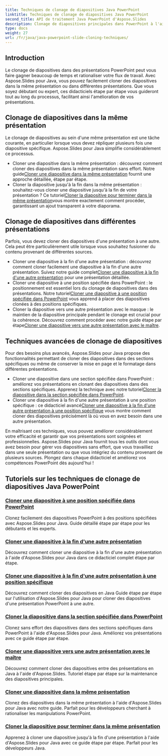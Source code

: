 ```yaml
---
title: Techniques de clonage de diapositives Java PowerPoint
linktitle: Techniques de clonage de diapositives Java PowerPoint
second_title: API de traitement Java PowerPoint d'Aspose.Slides
description: Clonage de diapositives principales dans PowerPoint à l'aide d'Aspose.Slides pour Java. Apprenez à cloner des diapositives au sein de la même présentation ou entre des présentations de manière transparente.
type: docs
weight: 27
url: /fr/java/java-powerpoint-slide-cloning-techniques/
---
```

##  Introduction

Le clonage de diapositives dans des présentations PowerPoint peut vous faire gagner beaucoup de temps et rationaliser votre flux de travail. Avec Aspose.Slides pour Java, vous pouvez facilement cloner des diapositives dans la même présentation ou dans différentes présentations. Que vous soyez débutant ou expert, ces didacticiels étape par étape vous guideront tout au long du processus, facilitant ainsi l'amélioration de vos présentations.

## Clonage de diapositives dans la même présentation

Le clonage de diapositives au sein d'une même présentation est une tâche courante, en particulier lorsque vous devez répliquer plusieurs fois une diapositive spécifique. Aspose.Slides pour Java simplifie considérablement ce processus.

-  Cloner une diapositive dans la même présentation : découvrez comment cloner des diapositives dans la même présentation sans effort. Notre guide[Cloner une diapositive dans la même présentation](./clone-slide-within-same-presentation-powerpoint/) fournit une approche détaillée, étape par étape.
-  Cloner la diapositive jusqu'à la fin dans la même présentation : souhaitez-vous cloner une diapositive jusqu'à la fin de votre présentation ? Ce tutoriel[Cloner la diapositive pour terminer dans la même présentation](./clone-slide-end-within-same-presentation-powerpoint/)vous montre exactement comment procéder, garantissant un ajout transparent à votre diaporama.

## Clonage de diapositives dans différentes présentations

Parfois, vous devez cloner des diapositives d'une présentation à une autre. Cela peut être particulièrement utile lorsque vous souhaitez fusionner du contenu provenant de différentes sources.

-  Cloner une diapositive à la fin d'une autre présentation : découvrez comment cloner facilement une diapositive à la fin d'une autre présentation. Suivez notre guide complet[Cloner une diapositive à la fin d'une autre présentation](./clone-slide-end-another-presentation-powerpoint/) pour une présentation détaillée.
-  Cloner une diapositive à une position spécifiée dans PowerPoint : le positionnement est essentiel lors du clonage de diapositives dans des présentations. Notre tutoriel[Cloner une diapositive à une position spécifiée dans PowerPoint](./clone-slide-specified-position-powerpoint/) vous apprend à placer des diapositives clonées à des positions spécifiques.
-  Cloner la diapositive vers une autre présentation avec le masque : le maintien de la diapositive principale pendant le clonage est crucial pour la cohérence. Découvrez comment procéder avec notre guide étape par étape[Cloner une diapositive vers une autre présentation avec le maître](./clone-slide-another-presentation-master-powerpoint/).

## Techniques avancées de clonage de diapositives

Pour des besoins plus avancés, Aspose.Slides pour Java propose des fonctionnalités permettant de cloner des diapositives dans des sections spécifiques ou même de conserver la mise en page et le formatage dans différentes présentations.

-  Cloner une diapositive dans une section spécifiée dans PowerPoint : améliorez vos présentations en clonant des diapositives dans des sections spécifiques. Apprenez la technique avec notre tutoriel[Cloner la diapositive dans la section spécifiée dans PowerPoint](./clone-slide-specified-section-powerpoint/).
-  Cloner une diapositive à la fin d'une autre présentation à une position spécifique : ce didacticiel avancé[Cloner une diapositive à la fin d'une autre présentation à une position spécifique](./clone-slide-end-another-specific-position-powerpoint/) vous montre comment cloner des diapositives précisément là où vous en avez besoin dans une autre présentation.

En maîtrisant ces techniques, vous pouvez améliorer considérablement votre efficacité et garantir que vos présentations sont soignées et professionnelles. Aspose.Slides pour Java fournit tous les outils dont vous avez besoin pour gérer vos diapositives sans effort, que vous travailliez dans une seule présentation ou que vous intégriez du contenu provenant de plusieurs sources. Plongez dans chaque didacticiel et améliorez vos compétences PowerPoint dès aujourd'hui !
## Tutoriels sur les techniques de clonage de diapositives Java PowerPoint
### [Cloner une diapositive à une position spécifiée dans PowerPoint](./clone-slide-specified-position-powerpoint/)
Clonez facilement des diapositives PowerPoint à des positions spécifiées avec Aspose.Slides pour Java. Guide détaillé étape par étape pour les débutants et les experts.
### [Cloner une diapositive à la fin d'une autre présentation](./clone-slide-end-another-presentation-powerpoint/)
Découvrez comment cloner une diapositive à la fin d'une autre présentation à l'aide d'Aspose.Slides pour Java dans ce didacticiel complet étape par étape.
### [Cloner une diapositive à la fin d'une autre présentation à une position spécifique](./clone-slide-end-another-specific-position-powerpoint/)
Découvrez comment cloner des diapositives en Java Guide étape par étape sur l'utilisation d'Aspose.Slides pour Java pour cloner des diapositives d'une présentation PowerPoint à une autre.
### [Cloner la diapositive dans la section spécifiée dans PowerPoint](./clone-slide-specified-section-powerpoint/)
Clonez sans effort des diapositives dans des sections spécifiques dans PowerPoint à l'aide d'Aspose.Slides pour Java. Améliorez vos présentations avec ce guide étape par étape.
### [Cloner une diapositive vers une autre présentation avec le maître](./clone-slide-another-presentation-master-powerpoint/)
Découvrez comment cloner des diapositives entre des présentations en Java à l'aide d'Aspose.Slides. Tutoriel étape par étape sur la maintenance des diapositives principales.
### [Cloner une diapositive dans la même présentation](./clone-slide-within-same-presentation-powerpoint/)
Clonez des diapositives dans la même présentation à l'aide d'Aspose.Slides pour Java avec notre guide. Parfait pour les développeurs cherchant à rationaliser les manipulations PowerPoint.
### [Cloner la diapositive pour terminer dans la même présentation](./clone-slide-end-within-same-presentation-powerpoint/)
Apprenez à cloner une diapositive jusqu'à la fin d'une présentation à l'aide d'Aspose.Slides pour Java avec ce guide étape par étape. Parfait pour les développeurs Java.
